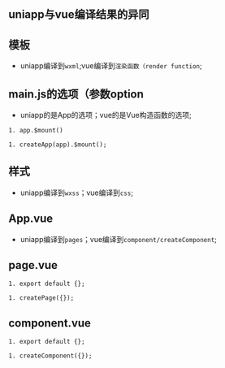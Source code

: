 ## uniapp与vue编译结果的异同

## 模板

* uniapp编译到`wxml`;vue编译到`渲染函数（render function`;

## main.js的选项（参数option

* uniapp的是App的选项；vue的是Vue构造函数的选项;

```uniapp
1. app.$mount()
```

```mini
1. createApp(app).$mount();
```

## 样式

* uniapp编译到`wxss`；vue编译到`css`;

## App.vue

* uniapp编译到`pages`；vue编译到`component/createComponent`;

## page.vue

```uniapp
1. export default {};
```

```mini
1. createPage({});
```

## component.vue

```uniapp
1. export default {};
```

```mini
1. createComponent({});
```
